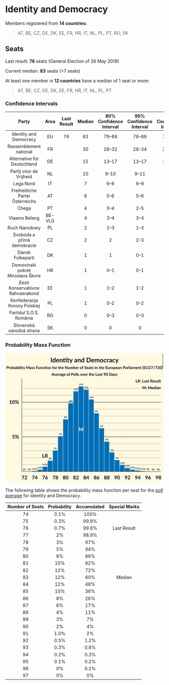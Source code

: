 # Identity and Democracy

Members registered from **14 countries**:

> AT, BE, CZ, DE, DK, EE, FR, HR, IT, NL, PL, PT, RO, SK

## Seats

Last result: **76** seats (General Election of 26 May 2019)

Current median: **83** seats (+7 seats)

At least one member in **12 countries** have a median of 1 seat or more:

> AT, BE, CZ, DE, DK, EE, FR, HR, IT, NL, PL, PT

### Confidence Intervals

| Party | Area | Last Result | Median | 80% Confidence Interval | 90% Confidence Interval | 95% Confidence Interval | 99% Confidence Interval |
|:-----:|:----:|:-----------:|:------:|:-----------------------:|:-----------------------:|:-----------------------:|:-----------------------:|
| Identity and Democracy | EU | 76 | 83 | 79–88 | 78–89 | 77–90 | 76–93 |
| Rassemblement national | FR | | 30 | 28–32 | 28–34 | 27–34 | 26–39 |
| Alternative für Deutschland | DE | | 15 | 13–17 | 13–17 | 13–17 | 12–18 |
| Partij voor de Vrijheid | NL | | 10 | 9–10 | 9–11 | 8–11 | 8–11 |
| Lega Nord | IT | | 7 | 6–8 | 6–9 | 5–9 | 5–10 |
| Freiheitliche Partei Österreichs | AT | | 6 | 5–6 | 5–6 | 5–6 | 5–7 |
| Chega | PT | | 4 | 3–4 | 2–5 | 2–5 | 2–5 |
| Vlaams Belang | BE-VLG | | 4 | 3–4 | 3–4 | 3–4 | 3–5 |
| Ruch Narodowy | PL | | 2 | 1–3 | 1–3 | 1–3 | 1–3 |
| Svoboda a přímá demokracie | CZ | | 2 | 2 | 2–3 | 2–3 | 1–3 |
| Dansk Folkeparti | DK | | 1 | 1 | 0–1 | 0–1 | 0–1 |
| Domovinski pokret Miroslava Škore | HR | | 1 | 0–1 | 0–1 | 0–1 | 0–1 |
| Eesti Konservatiivne Rahvaerakond | EE | | 1 | 1–2 | 1–2 | 1–2 | 1–2 |
| Konfederacja Korony Polskiej | PL | | 1 | 0–2 | 0–2 | 0–2 | 0–2 |
| Partidul S.O.S. România | RO | | 0 | 0–3 | 0–3 | 0–3 | 0–3 |
| Slovenská národná strana | SK | | 0 | 0 | 0 | 0–1 | 0–1 |

### Probability Mass Function

![Graph with seats probability mass function not yet produced](average-2024-05-31-seats-pmf-identityanddemocracy.png "Seats Probability Mass Function")

The following table shows the probability mass function per seat for the [poll average](average-2024-05-31.html) for Identity and Democracy.

| Number of Seats | Probability | Accumulated | Special Marks |
|:---------------:|:-----------:|:-----------:|:-------------:|
| 74 | 0.1% | 100% |  |
| 75 | 0.3% | 99.9% |  |
| 76 | 0.7% | 99.6% | Last Result |
| 77 | 2% | 98.9% |  |
| 78 | 3% | 97% |  |
| 79 | 5% | 94% |  |
| 80 | 8% | 89% |  |
| 81 | 10% | 82% |  |
| 82 | 12% | 72% |  |
| 83 | 12% | 60% | Median |
| 84 | 12% | 48% |  |
| 85 | 10% | 36% |  |
| 86 | 8% | 26% |  |
| 87 | 6% | 17% |  |
| 88 | 4% | 11% |  |
| 89 | 3% | 7% |  |
| 90 | 2% | 4% |  |
| 91 | 1.0% | 2% |  |
| 92 | 0.5% | 1.2% |  |
| 93 | 0.3% | 0.6% |  |
| 94 | 0.2% | 0.3% |  |
| 95 | 0.1% | 0.2% |  |
| 96 | 0% | 0.1% |  |
| 97 | 0% | 0% |  |


